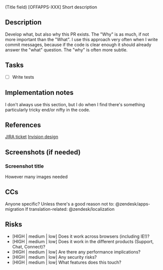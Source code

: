 (Title field)
[OFFAPPS-XXX] Short description

## Description
Develop what, but also why this PR exists. The "Why" is as much, if not more important than the "What". I use this approach very often when I write commit messages, because if the code is clear enough it should already answer the "what" question. The "why" is often more subtle.

## Tasks
- [ ] Write tests

## Implementation notes
I don't always use this section, but I do when I find there's something particularly tricky end/or nifty in the code.

## References
[JIRA ticket](https://zendesk.atlassian.net/browse/OFFAPPS-XXX)
[Invision design](https://google.com.au)

## Screenshots (if needed)
### Screenshot title
However many images needed

## CCs
Anyone specific?
Unless there's a good reason not to:
@zendesk/apps-migration
If translation-related:
@zendesk/localization

## Risks
* [HIGH | medium | low] Does it work across browsers (including IE!)?
* [HIGH | medium | low] Does it work in the different products (Support, Chat, Connect)?
* [HIGH | medium | low] Are there any performance implications?
* [HIGH | medium | low] Any security risks?
* [HIGH | medium | low] What features does this touch?
